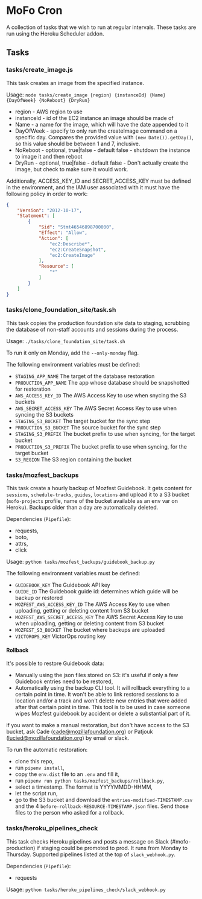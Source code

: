 # MoFo Cron

A collection of tasks that we wish to run at regular intervals. These tasks are run using the Heroku Scheduler addon.

## Tasks

### tasks/create_image.js

This task creates an image from the specified instance.

Usage: `node tasks/create_image {region} {instanceId} {Name} {DayOfWeek} {NoReboot} {DryRun}`

* region - AWS region to use
* instanceId - id of the EC2 instance an image should be made of
* Name - a name for the image, which will have the date appended to it
* DayOfWeek - specify to only run the createImage command on a specific day. Compares the provided value with `(new Date()).getDay()`, so this value should be between 1 and 7, inclusive.
* NoReboot - optional, true|false - default false - shutdown the instance to image it and then reboot
* DryRun - optional, true|false - default false - Don't actually create the image, but check to make sure it would work.

Additionally, ACCESS_KEY_ID and SECRET_ACCESS_KEY must be defined in the environment, and the IAM user associated with it must have the following policy in order to work:

```json
{
    "Version": "2012-10-17",
    "Statement": [
        {
            "Sid": "Stmt46546898700000",
            "Effect": "Allow",
            "Action": [
                "ec2:Describe*",
                "ec2:CreateSnapshot",
                "ec2:CreateImage"
            ],
            "Resource": [
                "*"
            ]
        }
    ]
}
```

### tasks/clone_foundation_site/task.sh

This task copies the production foundation site data to staging, scrubbing the database of non-staff accounts and sessions during the process.

Usage: `./tasks/clone_foundation_site/task.sh`

To run it only on Monday, add the `--only-monday` flag.

The following environment variables must be defined:
- `STAGING_APP_NAME` The target of the database restoration
- `PRODUCTION_APP_NAME` The app whose database should be snapshotted for restoration
- `AWS_ACCESS_KEY_ID` The AWS Access Key to use when snycing the S3 buckets
- `AWS_SECRET_ACCESS_KEY` The AWS Secret Access Key to use when syncing the S3 buckets
- `STAGING_S3_BUCKET` The target bucket for the sync step
- `PRODUCTION_S3_BUCKET` The source bucket for the sync step
- `STAGING_S3_PREFIX` The bucket prefix to use when syncing, for the target bucket
- `PRODUCTION_S3_PREFIX` The bucket prefix to use when syncing, for the target bucket
- `S3_REGION` The S3 region containing the bucket

### tasks/mozfest_backups

This task create a hourly backup of Mozfest Guidebook. It gets content for `sessions`, `schedule-tracks`, `guides`, `locations` and upload it to a S3 bucket (`mofo-projects` profile, name of the bucket available as an env var on Heroku).
Backups older than a day are automatically deleted.

Dependencies (`Pipefile`):
- requests,
- boto,
- attrs,
- click

Usage: `python tasks/mozfest_backups/guidebook_backup.py`

The following environment variables must be defined:
- `GUIDEBOOK_KEY` The Guidebook API key
- `GUIDE_ID` The Guidebook guide id: determines which guide will be backup or restored
- `MOZFEST_AWS_ACCESS_KEY_ID` The AWS Access Key to use when uploading, getting or deleting content from S3 bucket
- `MOZFEST_AWS_SECRET_ACCESS_KEY` The AWS Secret Access Key to use when uploading, getting or deleting content from S3 bucket
- `MOZFEST_S3_BUCKET` The bucket where backups are uploaded
- `VICTOROPS_KEY` VictorOps routing key

#### Rollback

It's possible to restore Guidebook data:
- Manually using the json files stored on S3: it's useful if only a few Guidebook entries need to be restored,
- Automatically using the backup CLI tool. It will rollback everything to a certain point in time. It won't be able to link restored sessions to a location and/or a track and won't delete new entries that were added after that certain point in time. This tool is to be used in case someone wipes Mozfest guidebook by accident or delete a substantial part of it.

if you want to make a manual restoration, but don't have access to the S3 bucket, ask Cade (cade@mozillafoundation.org) or Patjouk (lucied@mozillafoundation.org) by email or slack.

To run the automatic restoration:
- clone this repo,
- run `pipenv install`,
- copy the `env.dist` file to an `.env` and fill it,
- run `pipenv run python tasks/mozfest_backups/rollback.py`,
- select a timestamp. The format is YYYYMMDD-HHMM,
- let the script run,
- go to the S3 bucket and download the `entries-modified-TIMESTAMP.csv` and the 4 `before-rollback-RESOURCE-TIMESTAMP.json` files. Send those files to the person who asked for a rollback.

### tasks/heroku_pipelines_check

This task checks Heroku pipelines and posts a message on Slack (#mofo-production) if staging could be promoted to prod. It runs from Monday to Thursday. Supported pipelines listed at the top of `slack_webhook.py`.

Dependencies (`Pipefile`):
- requests

Usage: `python tasks/heroku_pipelines_check/slack_webhook.py`
